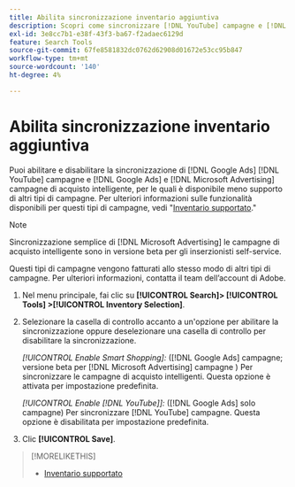 ```yaml
---
title: Abilita sincronizzazione inventario aggiuntiva
description: Scopri come sincronizzare [!DNL YouTube] campagne e [!DNL Google Ads] e [!DNL Microsoft Advertising] campagne di acquisto intelligenti.
exl-id: 3e8cc7b1-e38f-43f3-ba67-f2adaec6129d
feature: Search Tools
source-git-commit: 67fe8581832dc0762d62908d01672e53cc95b847
workflow-type: tm+mt
source-wordcount: '140'
ht-degree: 4%

---
```


# Abilita sincronizzazione inventario aggiuntiva

Puoi abilitare e disabilitare la sincronizzazione di [!DNL Google Ads] [!DNL YouTube] campagne e [!DNL Google Ads] e [!DNL Microsoft Advertising] campagne di acquisto intelligente, per le quali è disponibile meno supporto di altri tipi di campagne. Per ulteriori informazioni sulle funzionalità disponibili per questi tipi di campagne, vedi &quot;[Inventario supportato](/help/search-social-commerce/introduction/supported-inventory.md).&quot;

>[!NOTE]
>
>Sincronizzazione semplice di [!DNL Microsoft Advertising] le campagne di acquisto intelligente sono in versione beta per gli inserzionisti self-service.

Questi tipi di campagne vengono fatturati allo stesso modo di altri tipi di campagne. Per ulteriori informazioni, contatta il team dell’account di Adobe.

1. Nel menu principale, fai clic su **[!UICONTROL Search]> [!UICONTROL Tools] >[!UICONTROL Inventory Selection]**.

1. Selezionare la casella di controllo accanto a un&#39;opzione per abilitare la sincronizzazione oppure deselezionare una casella di controllo per disabilitare la sincronizzazione.

   *[!UICONTROL Enable Smart Shopping]:* ([!DNL Google Ads] campagne; versione beta per [!DNL Microsoft Advertising] campagne ) Per sincronizzare le campagne di acquisto intelligenti. Questa opzione è attivata per impostazione predefinita.

   *[!UICONTROL Enable [!DNL YouTube]]:* ([!DNL Google Ads] solo campagne) Per sincronizzare [!DNL YouTube] campagne. Questa opzione è disabilitata per impostazione predefinita.

1. Clic **[!UICONTROL Save]**.

>[!MORELIKETHIS]
>
>* [Inventario supportato](/help/search-social-commerce/introduction/supported-inventory.md)
